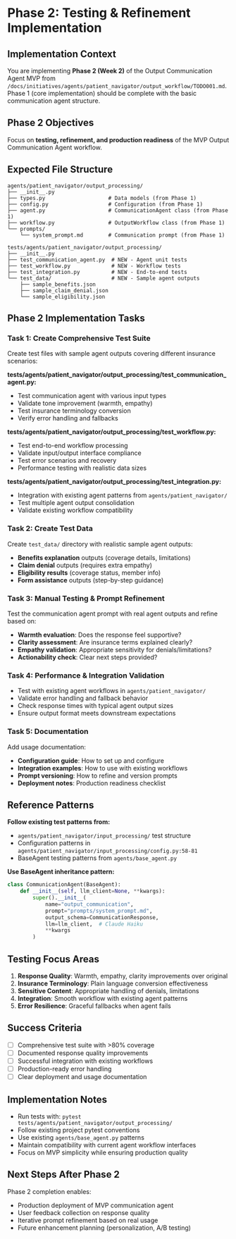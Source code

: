 # Phase 2: Testing & Refinement Implementation

## Implementation Context

You are implementing **Phase 2 (Week 2)** of the Output Communication Agent MVP from `/docs/initiatives/agents/patient_navigator/output_workflow/TODO001.md`. Phase 1 (core implementation) should be complete with the basic communication agent structure.

## Phase 2 Objectives

Focus on **testing, refinement, and production readiness** of the MVP Output Communication Agent workflow.

## Expected File Structure

```
agents/patient_navigator/output_processing/
├── __init__.py
├── types.py                    # Data models (from Phase 1)
├── config.py                   # Configuration (from Phase 1)
├── agent.py                    # CommunicationAgent class (from Phase 1)
├── workflow.py                 # OutputWorkflow class (from Phase 1)
└── prompts/
    └── system_prompt.md        # Communication prompt (from Phase 1)

tests/agents/patient_navigator/output_processing/
├── __init__.py
├── test_communication_agent.py  # NEW - Agent unit tests
├── test_workflow.py             # NEW - Workflow tests
├── test_integration.py          # NEW - End-to-end tests
└── test_data/                   # NEW - Sample agent outputs
    ├── sample_benefits.json
    ├── sample_claim_denial.json
    └── sample_eligibility.json
```

## Phase 2 Implementation Tasks

### Task 1: Create Comprehensive Test Suite

Create test files with sample agent outputs covering different insurance scenarios:

**tests/agents/patient_navigator/output_processing/test_communication_agent.py:**
- Test communication agent with various input types
- Validate tone improvement (warmth, empathy)
- Test insurance terminology conversion
- Verify error handling and fallbacks

**tests/agents/patient_navigator/output_processing/test_workflow.py:**
- Test end-to-end workflow processing
- Validate input/output interface compliance
- Test error scenarios and recovery
- Performance testing with realistic data sizes

**tests/agents/patient_navigator/output_processing/test_integration.py:**
- Integration with existing agent patterns from `agents/patient_navigator/`
- Test multiple agent output consolidation
- Validate existing workflow compatibility

### Task 2: Create Test Data

Create `test_data/` directory with realistic sample agent outputs:
- **Benefits explanation** outputs (coverage details, limitations)
- **Claim denial** outputs (requires extra empathy)
- **Eligibility results** (coverage status, member info)
- **Form assistance** outputs (step-by-step guidance)

### Task 3: Manual Testing & Prompt Refinement

Test the communication agent prompt with real agent outputs and refine based on:
- **Warmth evaluation**: Does the response feel supportive?
- **Clarity assessment**: Are insurance terms explained clearly?
- **Empathy validation**: Appropriate sensitivity for denials/limitations?
- **Actionability check**: Clear next steps provided?

### Task 4: Performance & Integration Validation

- Test with existing agent workflows in `agents/patient_navigator/`
- Validate error handling and fallback behavior
- Check response times with typical agent output sizes
- Ensure output format meets downstream expectations

### Task 5: Documentation

Add usage documentation:
- **Configuration guide**: How to set up and configure
- **Integration examples**: How to use with existing workflows  
- **Prompt versioning**: How to refine and version prompts
- **Deployment notes**: Production readiness checklist

## Reference Patterns

**Follow existing test patterns from:**
- `agents/patient_navigator/input_processing/` test structure
- Configuration patterns in `agents/patient_navigator/input_processing/config.py:58-81`
- BaseAgent testing patterns from `agents/base_agent.py`

**Use BaseAgent inheritance pattern:**
```python
class CommunicationAgent(BaseAgent):
    def __init__(self, llm_client=None, **kwargs):
        super().__init__(
            name="output_communication",
            prompt="prompts/system_prompt.md",
            output_schema=CommunicationResponse,
            llm=llm_client,  # Claude Haiku
            **kwargs
        )
```

## Testing Focus Areas

1. **Response Quality**: Warmth, empathy, clarity improvements over original
2. **Insurance Terminology**: Plain language conversion effectiveness
3. **Sensitive Content**: Appropriate handling of denials, limitations
4. **Integration**: Smooth workflow with existing agent patterns
5. **Error Resilience**: Graceful fallbacks when agent fails

## Success Criteria

- [ ] Comprehensive test suite with >80% coverage
- [ ] Documented response quality improvements
- [ ] Successful integration with existing workflows
- [ ] Production-ready error handling
- [ ] Clear deployment and usage documentation

## Implementation Notes

- Run tests with: `pytest tests/agents/patient_navigator/output_processing/`
- Follow existing project pytest conventions
- Use existing `agents/base_agent.py` patterns
- Maintain compatibility with current agent workflow interfaces
- Focus on MVP simplicity while ensuring production quality

## Next Steps After Phase 2

Phase 2 completion enables:
- Production deployment of MVP communication agent
- User feedback collection on response quality
- Iterative prompt refinement based on real usage
- Future enhancement planning (personalization, A/B testing)